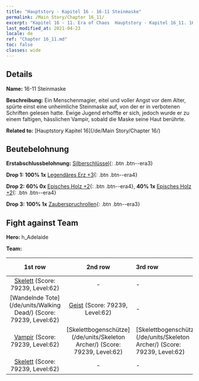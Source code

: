 ```yaml
---
title: "Hauptstory - Kapitel 16 - 16-11 Steinmaske"
permalink: /Main Story/Chapter 16_11/
excerpt: "Kapitel 16 - 11. Era of Chaos  Hauptstory - Kapitel 16_11. 16-11 Steinmaske"
last_modified_at: 2021-04-23
locale: de
ref: "Chapter 16_11.md"
toc: false
classes: wide
---
```


## Details

 **Name:** 16-11 Steinmaske

 **Beschreibung:** Ein Menschenmagier, eitel und voller Angst vor dem Alter, spürte einst eine unheimliche Steinmaske auf, von der er in verbotenen Schriften gelesen hatte. Ewige Jugend erhoffte er sich, jedoch wurde er zu einem faltigen, hässlichen Vampir, sobald die Maske seine Haut berührte.

 **Related to:** [Hauptstory Kapitel 16](/de/Main Story/Chapter 16/)

## Beutebelohnung

 **Erstabschlussbelohnung:** [Silberschlüssel](/ItemsDE/con_693/){: .btn .btn--era3}

 **Drop 1:** **100% 1x** [Legendäres Erz +3](/ItemsDE/mat_54/){: .btn .btn--era4}

 **Drop 2:** **60% 0x** [Episches Holz +2](/ItemsDE/mat_48/){: .btn .btn--era4}, **40% 1x** [Episches Holz +2](/ItemsDE/mat_48/){: .btn .btn--era4}

 **Drop 3:** **100% 1x** [Zauberspruchrollen](/ItemsDE/con_694/){: .btn .btn--era3}


## Fight against Team
 **Hero:** h_Adelaide

 **Team:**


  | 1st row | 2nd row | 3rd row | 4th row |
  |:----:|:----:|:----|:----:|
  | [Skelett](/de/units/Skeleton/) (Score: 79239, Level:62)  | - | - | - |
  | [Wandelnde Tote](/de/units/Walking Dead/) (Score: 79239, Level:62)  | [Geist](/de/units/Wight/) (Score: 79239, Level:62)  | - | - |
  | [Vampir](/de/units/Vampire/) (Score: 79239, Level:62)  | [Skelettbogenschütze](/de/units/Skeleton Archer/) (Score: 79239, Level:62)  | [Skelettbogenschütze](/de/units/Skeleton Archer/) (Score: 79239, Level:62)  | - |
  | [Skelett](/de/units/Skeleton/) (Score: 79239, Level:62)  | - | - | - |


